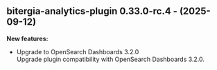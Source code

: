 ## bitergia-analytics-plugin 0.33.0-rc.4 - (2025-09-12)

**New features:**

 * Upgrade to OpenSearch Dashboards 3.2.0\
   Upgrade plugin compatibility with OpenSearch Dashboards 3.2.0.

